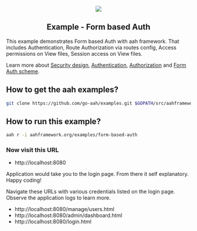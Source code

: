 <p align="center">
  <img src="https://cdn.aahframework.org/assets/img/aah-logo-64x64.png" />
  <h2 align="center">Example - Form based Auth</h2>
</p>

This example demonstrates Form based Auth with aah framework. That includes Authentication, Route Authorization via routes config, Access permissions on View files, Session access on View files.

Learn more about [Security design](https://docs.aahframework.org/security-design.html), [Authentication](https://docs.aahframework.org/authentication.html), [Authorization](https://docs.aahframework.org/authorization.html) and [Form Auth scheme](https://docs.aahframework.org/auth-schemes/form.html).

## How to get the aah examples?

```bash
git clone https://github.com/go-aah/examples.git $GOPATH/src/aahframework.org/examples
```

## How to run this example?

```bash
aah r -i aahframework.org/examples/form-based-auth
```

### Now visit this URL

  * http://localhost:8080

Application would take you to the login page. From there it self explanatory. Happy coding!

Navigate these URLs with various credentials listed on the login page. Observe the application logs to learn more.

  * http://localhost:8080/manage/users.html
  * http://localhost:8080/admin/dashboard.html
  * http://localhost:8080/login.html